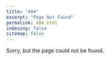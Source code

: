```yaml
---
title: "404"
excerpt: "Page Not Found"
permalink: 404.html
indexing: false
sitemap: false
---
```


Sorry, but the page could not be found.

<!---
Are you looking for:
{% include nav-default.html %}
-->
